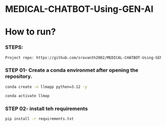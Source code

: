 # MEDICAL-CHATBOT-Using-GEN-AI
# How to run?

### STEPS:

```bash
Project repo: https://github.com/sravanth2002/MEDICAL-CHATBOT-Using-GEN-AI.git
```

### STEP 01- Create a conda environmet after opening the repository.

```bash
conda create -n llmapp python=3.12 -y
```

```bash
conda activate llmap
```

### STEP 02- install teh requirements
```bash
pip install -r requirements.txt
```


